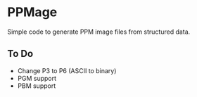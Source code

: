 # PPMage

Simple code to generate PPM image files from structured data.

## To Do

- Change P3 to P6 (ASCII to binary)
- PGM support
- PBM support